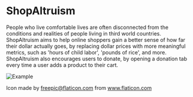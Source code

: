 # ShopAltruism

People who live comfortable lives are often disconnected from the conditions and realities of people living in third
world countries. ShopAltruism aims to help online shoppers gain a better sense of how far their dollar actually goes,
by replacing dollar prices with more meaningful metrics, such as 'hours of child labor', 'pounds of rice', and more.
ShopAltruism also encourages users to donate, by opening a donation tab every time a user adds a product to their cart.

![Example]()

Icon made by freepic@flaticon.com from www.flaticon.com 
